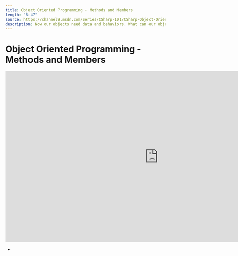 ```yaml
---
title: Object Oriented Programming - Methods and Members
length: "8:47"
source: https://channel9.msdn.com/Series/CSharp-101/CSharp-Object-Oriented-Programming-Methods-and-Members
description: Now our objects need data and behaviors. What can our objects DO and what do they HAVE? Let's learn how to make members and methods with C# and .NET.
---
```

# Object Oriented Programming - Methods and Members

<iframe src="https://channel9.msdn.com/Series/CSharp-101/CSharp-Object-Oriented-Programming-Methods-and-Members/player?format=html5" width="960" height="540" allowFullScreen frameBorder="0" title="C#: Object Oriented Programming - Methods and Members [17 of 19] - Microsoft Channel 9 Video"></iframe>

- 
